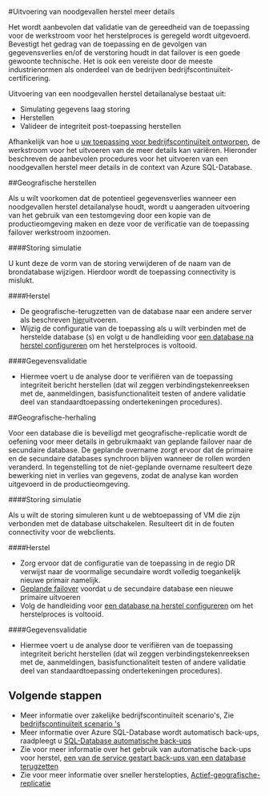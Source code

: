<properties 
   pageTitle="SQL-Database noodgevallen herstel boren | Microsoft Azure" 
   description="Meer informatie vinden en aanbevolen procedures voor het gebruik van Azure SQL-Database om uit te voeren noodgevallen herstel oefeningen die helpt behouden de opdracht kritieke bedrijfstoepassingen robuuste fouten en bijvoorbeeld." 
   services="sql-database" 
   documentationCenter="" 
   authors="anosov1960" 
   manager="jhubbard" 
   editor="monicar"/>

<tags
   ms.service="sql-database"
   ms.devlang="NA"
   ms.topic="article"
   ms.tgt_pltfrm="NA"
   ms.workload="data-management" 
   ms.date="07/31/2016"
   ms.author="sstein; sashan"/>

#<a name="performing-disaster-recovery-drill"></a>Uitvoering van noodgevallen herstel meer details

Het wordt aanbevolen dat validatie van de gereedheid van de toepassing voor de werkstroom voor het herstelproces is geregeld wordt uitgevoerd. Bevestigt het gedrag van de toepassing en de gevolgen van gegevensverlies en/of de verstoring houdt in dat failover is een goede gewoonte technische. Het is ook een vereiste door de meeste industrienormen als onderdeel van de bedrijven bedrijfscontinuïteit-certificering.

Uitvoering van een noodgevallen herstel detailanalyse bestaat uit:

- Simulating gegevens laag storing
- Herstellen 
- Valideer de integriteit post-toepassing herstellen

Afhankelijk van hoe u [uw toepassing voor bedrijfscontinuïteit ontworpen](sql-database-business-continuity.md), de werkstroom voor het uitvoeren van de meer details kan variëren. Hieronder beschreven de aanbevolen procedures voor het uitvoeren van een noodgevallen herstel meer details in de context van Azure SQL-Database. 

##<a name="geo-restore"></a>Geografische herstellen

Als u wilt voorkomen dat de potentieel gegevensverlies wanneer een noodgevallen herstel detailanalyse houdt, wordt u aangeraden uitvoering van het gebruik van een testomgeving door een kopie van de productieomgeving maken en deze voor de verificatie van de toepassing failover werkstroom inzoomen.
 
####<a name="outage-simulation"></a>Storing simulatie

U kunt deze de vorm van de storing verwijderen of de naam van de brondatabase wijzigen. Hierdoor wordt de toepassing connectivity is mislukt. 

####<a name="recovery"></a>Herstel

- De geografische-terugzetten van de database naar een andere server als beschreven [hier](sql-database-disaster-recovery.md)uitvoeren. 
- Wijzig de configuratie van de toepassing als u wilt verbinden met de herstelde database (s) en volgt u de handleiding voor [een database na herstel configureren](sql-database-disaster-recovery.md) om het herstelproces is voltooid.

####<a name="validation"></a>Gegevensvalidatie

- Hiermee voert u de analyse door te verifiëren van de toepassing integriteit bericht herstellen (dat wil zeggen verbindingstekenreeksen met de, aanmeldingen, basisfunctionaliteit testen of andere validatie deel van standaardtoepassing ondertekeningen procedures).

##<a name="geo-replication"></a>Geografische-herhaling

Voor een database die is beveiligd met geografische-replicatie wordt de oefening voor meer details in gebruikmaakt van geplande failover naar de secundaire database. De geplande overname zorgt ervoor dat de primaire en de secundaire databases synchroon blijven wanneer de rollen worden veranderd. In tegenstelling tot de niet-geplande overname resulteert deze bewerking niet in verlies van gegevens, zodat de analyse kan worden uitgevoerd in de productieomgeving. 

####<a name="outage-simulation"></a>Storing simulatie

Als u wilt de storing simuleren kunt u de webtoepassing of VM die zijn verbonden met de database uitschakelen. Resulteert dit in de fouten connectivity voor de webclients.

####<a name="recovery"></a>Herstel

- Zorg ervoor dat de configuratie van de toepassing in de regio DR verwijst naar de voormalige secundaire wordt volledig toegankelijk nieuwe primair namelijk. 
- [Geplande failover](sql-database-geo-replication-powershell.md#initiate-a-planned-failover) voordat u de secundaire database een nieuwe primaire uitvoeren
- Volg de handleiding voor [een database na herstel configureren](sql-database-disaster-recovery.md) om het herstelproces is voltooid.

####<a name="validation"></a>Gegevensvalidatie

- Hiermee voert u de analyse door te verifiëren van de toepassing integriteit bericht herstellen (dat wil zeggen verbindingstekenreeksen met de, aanmeldingen, basisfunctionaliteit testen of andere validatie deel van standaardtoepassing ondertekeningen procedures).


## <a name="next-steps"></a>Volgende stappen

- Meer informatie over zakelijke bedrijfscontinuïteit scenario's, Zie [bedrijfscontinuïteit scenario 's](sql-database-business-continuity.md)
- Meer informatie over Azure SQL-Database wordt automatisch back-ups, raadpleegt u [SQL-Database automatische back-ups](sql-database-automated-backups.md)
- Zie voor meer informatie over het gebruik van automatische back-ups voor herstel, [een van de service gestart back-ups van een database terugzetten](sql-database-recovery-using-backups.md)
- Zie voor meer informatie over sneller herstelopties, [Actief-geografische-replicatie](sql-database-geo-replication-overview.md)  
